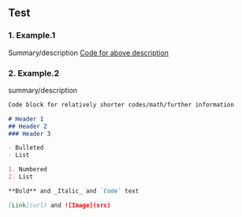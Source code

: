## Test

### 1. Example.1
Summary/description
[Code for above description](https://www.google.com)

### 2. Example.2
summary/description
```markdown
Code block for relatively shorter codes/math/further information

# Header 1
## Header 2
### Header 3

- Bulleted
- List

1. Numbered
2. List

**Bold** and _Italic_ and `Code` text

[Link](url) and ![Image](src)
```
